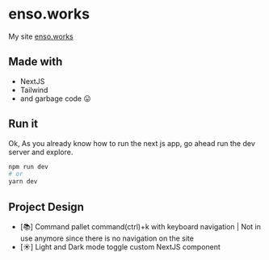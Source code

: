 # enso.works

My site [enso.works](https://enso.works "personal blog")

## Made with

- NextJS
- Tailwind
- and garbage code 😛

## Run it

Ok, As you already know how to run the next js app,
go ahead run the dev server and explore.

```bash
npm run dev
# or
yarn dev
```

## Project Design 

- [📚] Command pallet command(ctrl)+k with keyboard navigation | Not in use anymore since there is no navigation on the site
- [☀️] Light and Dark mode toggle custom NextJS component 
